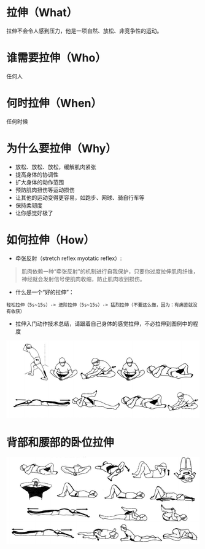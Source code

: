 # 拉伸（What）

拉伸不会令人感到压力，他是一项自然、放松、非竞争性的运动。

# 谁需要拉伸（Who）

任何人

# 何时拉伸（When）

任何时候

# 为什么要拉伸（Why）

- 放松、放松、放松，缓解肌肉紧张
- 提高身体的协调性
- 扩大身体的动作范围
- 预防肌肉扭伤等运动损伤
- 让其他的运动变得更容易，如跑步、网球、骑自行车等
- 保持柔韧度
- 让你感觉好极了

# 如何拉伸（How）

- 牵张反射（stretch reflex myotatic reflex）:

> 肌肉依赖一种“牵张反射”的机制进行自我保护，只要你过度拉伸肌肉纤维，神经就会发射信号使肌肉收缩，防止肌肉收到损伤。

- 什么是一个“好的拉伸”：

```
轻松拉伸（5s~15s）-> 进阶拉伸（5s~15s）-> 猛烈拉伸（不要这么做，因为：有痛苦就没有收获）
```

- 拉伸入门动作技术总结，请跟着自己身体的感觉拉伸，不必拉伸到图例中的程度

![轻松拉伸](img/lashen1.png)

# 背部和腰部的卧位拉伸

![背部和腰部的卧位拉伸](img/lashen2.png)
